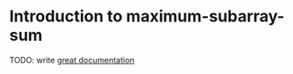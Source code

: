 # Introduction to maximum-subarray-sum

TODO: write [great documentation](http://jacobian.org/writing/what-to-write/)
